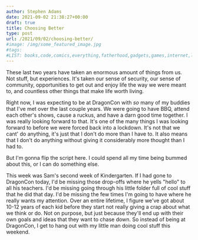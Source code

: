 ```yaml
---
author: Stephen Adams
date: 2021-09-02 21:38:27+00:00
draft: true
title: Choosing Better
type: post
url: /2021/09/02/choosing-better/
#image: /img/some_featured_image.jpg
#tags:
#LIST: books,code,comics,everything,fatherhood,gadgets,games,internet,life,movies,music,nerd,podcasting,politics,random,science,tech,tv,video,work,writing
---
```


These last two years have taken an enormous amount of things from us. Not stuff, but experiences. It's taken our sense of security, our sense of community, opportunities to get out and enjoy life the way we were meant to, and countless other things that make life worth living. 

Right now, I was expecting to be at DragonCon with *so* many of my buddies that I've met over the last couple years. We were going to have BBQ, attend each other's shows, cause a ruckus, and have a darn good time together. I was really looking forward to that. It's one of the many things I was looking forward to before we were forced back into a lockdown. It's not that we cant' do anything, it's just that I don't do more than I have to. It also means that I don't do anything without giving it considerably more thought than I had to.

But I'm gonna flip the script here. I could spend all my time being bummed about this, or I can do something else.

This week was Sam's second week of Kindergarten. If I had gone to DragonCon today, I'd be missing those drop-offs where he yells "hello" to all his teachers. I'd be missing going through his little folder full of cool stuff that he did that day. I'd be missing the few times I'm going to have where he really wants my attention. Over an entire lifetime, I figure we've got about 10-12 years of each kid before they start not really giving a crap about what we think or do. Not on purpose, but just because they'll end up with their own goals and ideas that they want to chase down. So instead of being at DragonCon, I get to hang out with my little man doing cool stuff this weekend.
